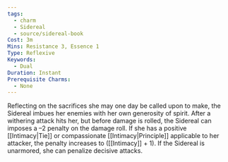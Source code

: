 ```yaml
---
tags:
  - charm
  - Sidereal
  - source/sidereal-book
Cost: 3m
Mins: Resistance 3, Essence 1
Type: Reflexive
Keywords:
  - Dual
Duration: Instant
Prerequisite Charms:
  - None
---
```

Reflecting on the sacrifices she may one day be called upon to make, the Sidereal imbues her enemies with her own generosity of spirit. After a withering attack hits her, but before damage is rolled, the Sidereal can imposes a –2 penalty on the damage roll. If she has a positive [[Intimacy|Tie]] or compassionate [[Intimacy|Principle]] applicable to her attacker, the penalty increases to ([[Intimacy]] + 1). If the Sidereal is unarmored, she can penalize decisive attacks.